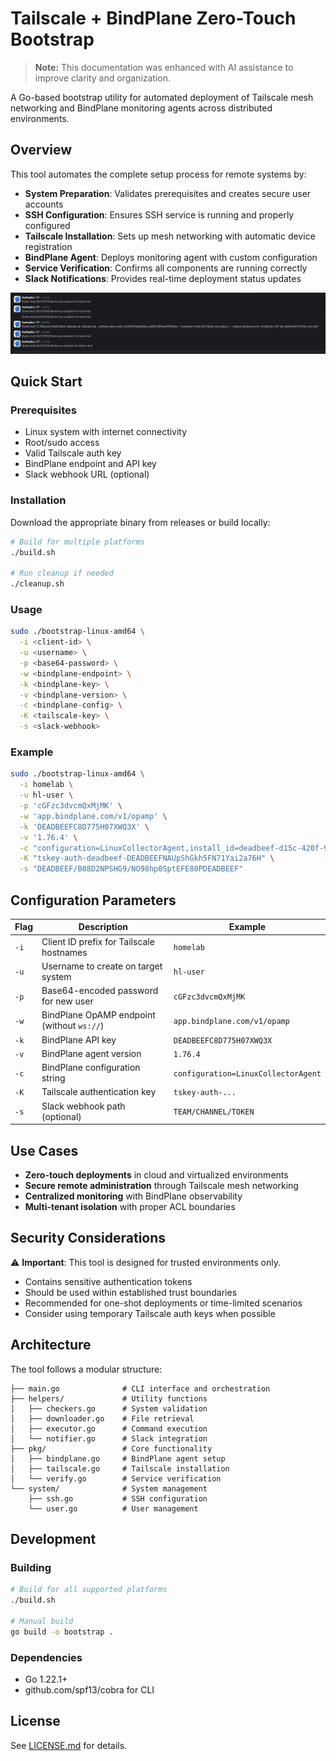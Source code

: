 # Tailscale + BindPlane Zero-Touch Bootstrap

> **Note:** This documentation was enhanced with AI assistance to improve clarity and organization.

A Go-based bootstrap utility for automated deployment of Tailscale mesh networking and BindPlane monitoring agents across distributed environments.

## Overview

This tool automates the complete setup process for remote systems by:

- **System Preparation**: Validates prerequisites and creates secure user accounts
- **SSH Configuration**: Ensures SSH service is running and properly configured  
- **Tailscale Installation**: Sets up mesh networking with automatic device registration
- **BindPlane Agent**: Deploys monitoring agent with custom configuration
- **Service Verification**: Confirms all components are running correctly
- **Slack Notifications**: Provides real-time deployment status updates

![Deployment Notification](./img/webhook.png)

## Quick Start

### Prerequisites

- Linux system with internet connectivity
- Root/sudo access
- Valid Tailscale auth key
- BindPlane endpoint and API key
- Slack webhook URL (optional)

### Installation

Download the appropriate binary from releases or build locally:

```bash
# Build for multiple platforms
./build.sh

# Run cleanup if needed
./cleanup.sh
```

### Usage

```bash
sudo ./bootstrap-linux-amd64 \
  -i <client-id> \
  -u <username> \
  -p <base64-password> \
  -w <bindplane-endpoint> \
  -k <bindplane-key> \
  -v <bindplane-version> \
  -c <bindplane-config> \
  -K <tailscale-key> \
  -s <slack-webhook>
```

### Example

```bash
sudo ./bootstrap-linux-amd64 \
  -i homelab \
  -u hl-user \
  -p 'cGFzc3dvcmQxMjMK' \
  -w 'app.bindplane.com/v1/opamp' \
  -k 'DEADBEEFC8D775H07XWQ3X' \
  -v '1.76.4' \
  -c "configuration=LinuxCollectorAgent,install_id=deadbeef-d15c-420f-9ede-b1de5f57d6c4" \
  -K "tskey-auth-deadbeef-DEADBEEFNAUpShGkh5FN71Yai2a76H" \
  -s "DEADBEEF/B08D2NPSHG9/NO98hp0SptEFE80PDEADBEEF"
```

## Configuration Parameters

| Flag | Description | Example |
|------|-------------|---------|
| `-i` | Client ID prefix for Tailscale hostnames | `homelab` |
| `-u` | Username to create on target system | `hl-user` |
| `-p` | Base64-encoded password for new user | `cGFzc3dvcmQxMjMK` |
| `-w` | BindPlane OpAMP endpoint (without `ws://`) | `app.bindplane.com/v1/opamp` |
| `-k` | BindPlane API key | `DEADBEEFC8D775H07XWQ3X` |
| `-v` | BindPlane agent version | `1.76.4` |
| `-c` | BindPlane configuration string | `configuration=LinuxCollectorAgent` |
| `-K` | Tailscale authentication key | `tskey-auth-...` |
| `-s` | Slack webhook path (optional) | `TEAM/CHANNEL/TOKEN` |

## Use Cases

- **Zero-touch deployments** in cloud and virtualized environments
- **Secure remote administration** through Tailscale mesh networking
- **Centralized monitoring** with BindPlane observability
- **Multi-tenant isolation** with proper ACL boundaries

## Security Considerations

⚠️ **Important**: This tool is designed for trusted environments only.

- Contains sensitive authentication tokens
- Should be used within established trust boundaries
- Recommended for one-shot deployments or time-limited scenarios
- Consider using temporary Tailscale auth keys when possible

## Architecture

The tool follows a modular structure:

```
├── main.go              # CLI interface and orchestration
├── helpers/             # Utility functions
│   ├── checkers.go      # System validation
│   ├── downloader.go    # File retrieval
│   ├── executor.go      # Command execution
│   └── notifier.go      # Slack integration
├── pkg/                 # Core functionality
│   ├── bindplane.go     # BindPlane agent setup
│   ├── tailscale.go     # Tailscale installation
│   └── verify.go        # Service verification
└── system/              # System management
    ├── ssh.go           # SSH configuration
    └── user.go          # User management
```

## Development

### Building

```bash
# Build for all supported platforms
./build.sh

# Manual build
go build -o bootstrap .
```

### Dependencies

- Go 1.22.1+
- github.com/spf13/cobra for CLI

## License

See [LICENSE.md](LICENSE.md) for details.
